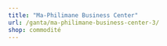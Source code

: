 ```yaml
---
title: "Ma-Philimane Business Center"
url: /ganta/ma-philimane-business-center-3/
shop: commodité
---
```

